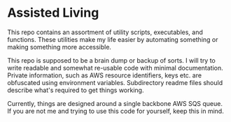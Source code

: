 # Assisted Living

This repo contains an assortment of utility scripts, executables, and functions. These utilities make my life easier by automating something or making something more accessible.

This repo is supposed to be a brain dump or backup of sorts. I will try to write readable and somewhat re-usable code with minimal documentation. Private information, such as AWS resource identifiers, keys etc. are obfuscated using environment variables. Subdirectory readme files should describe what's required to get things working.

Currently, things are designed around a single backbone AWS SQS queue. If you are not me and trying to use this code for yourself, keep this in mind.
